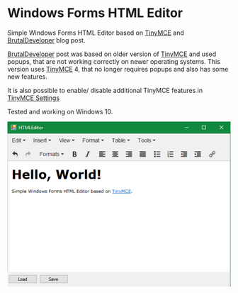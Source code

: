 # Windows Forms HTML Editor

Simple Windows Forms HTML Editor based on [TinyMCE] and [BrutalDeveloper] blog post.

[BrutalDeveloper] post was based on older version of [TinyMCE] and used popups, that are not working correctly on newer operating systems. This version uses [TinyMCE] 4, that no longer requires popups and also has some new features.

It is also possible to enable/ disable additional TinyMCE features in [TinyMCE Settings]

Tested and working on Windows 10.

![editor sample][screen]

   [TinyMCE]: <https://www.tinymce.com/>
   [BrutalDeveloper]: <https://brutaldev.com/post/tinymce-running-in-windows-forms>
   [TinyMCE Settings]: <winforms-html-editor/WinFormHtmlEditor/WinFormHtmlEditor/tinymce/tinymce.htm>
   [screen]: <sample_screen.png> "Editor screenshot"
